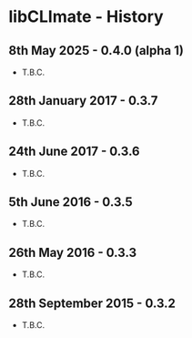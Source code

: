 # libCLImate - History


8th May 2025 - 0.4.0 (alpha 1)
------------------------------

* T.B.C.


28th January 2017 - 0.3.7
-------------------------

* T.B.C.


24th June 2017 - 0.3.6
----------------------

* T.B.C.


5th June 2016 - 0.3.5
---------------------

* T.B.C.


26th May 2016 - 0.3.3
---------------------

* T.B.C.


28th September 2015 - 0.3.2
---------------------------

* T.B.C.


<!-- ########################### end of file ########################### -->

